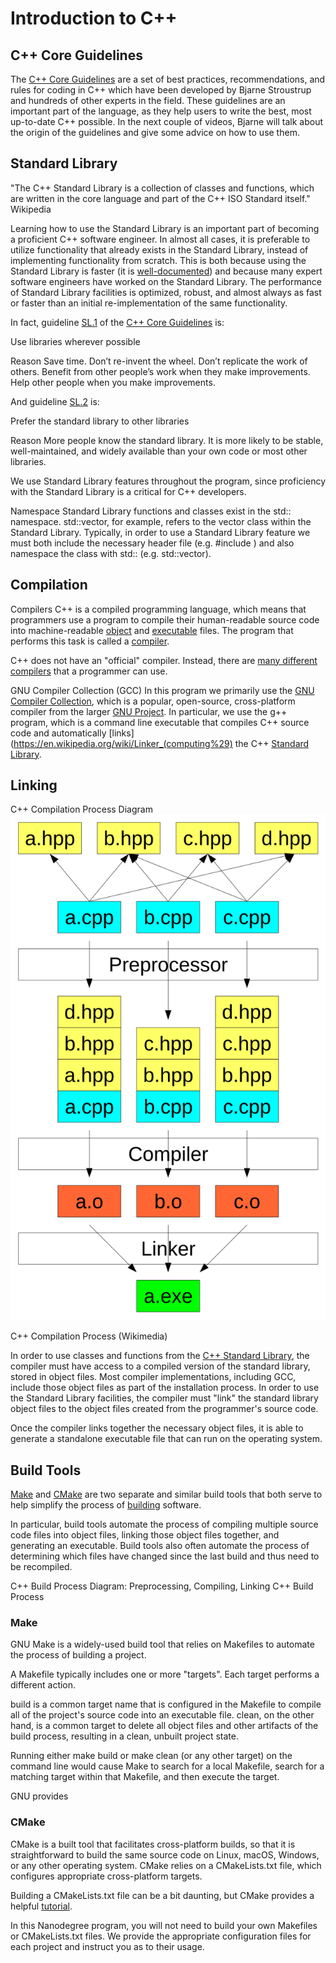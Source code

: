 # Introduction to C++

## C++ Core Guidelines

The [C++ Core Guidelines](https://github.com/isocpp/CppCoreGuidelines) are a set of best practices, recommendations, and rules for coding in C++ which have been developed by Bjarne Stroustrup and hundreds of other experts in the field. These guidelines are an important part of the language, as they help users to write the best, most up-to-date C++ possible. In the next couple of videos, Bjarne will talk about the origin of the guidelines and give some advice on how to use them.


## Standard Library

"The C++ Standard Library is a collection of classes and functions, which are written in the core language and part of the C++ ISO Standard itself." Wikipedia

Learning how to use the Standard Library is an important part of becoming a proficient C++ software engineer. In almost all cases, it is preferable to utilize functionality that already exists in the Standard Library, instead of implementing functionality from scratch. This is both because using the Standard Library is faster (it is [well-documented](http://www.cplusplus.com/reference/)) and because many expert software engineers have worked on the Standard Library. The performance of Standard Library facilities is optimized, robust, and almost always as fast or faster than an initial re-implementation of the same functionality.

In fact, guideline [SL.1](http://isocpp.github.io/CppCoreGuidelines/CppCoreGuidelines#sl1--use-libraries-wherever-possible) of the [C++ Core Guidelines](http://isocpp.github.io/CppCoreGuidelines/CppCoreGuidelines) is:

Use libraries wherever possible

Reason Save time. Don’t re-invent the wheel. Don’t replicate the work of others. Benefit from other people’s work when they make improvements. Help other people when you make improvements.

And guideline [SL.2](http://isocpp.github.io/CppCoreGuidelines/CppCoreGuidelines#sl2-prefer-the-standard-library-to-other-libraries) is:

Prefer the standard library to other libraries

Reason More people know the standard library. It is more likely to be stable, well-maintained, and widely available than your own code or most other libraries.

We use Standard Library features throughout the program, since proficiency with the Standard Library is a critical for C++ developers.

Namespace
Standard Library functions and classes exist in the std:: namespace. std::vector, for example, refers to the vector class within the Standard Library. Typically, in order to use a Standard Library feature we must both include the necessary header file (e.g. #include <vector>) and also namespace the class with std:: (e.g. std::vector).

## Compilation

Compilers
C++ is a compiled programming language, which means that programmers use a program to compile their human-readable source code into machine-readable [object](https://en.wikipedia.org/wiki/Object_file) and [executable](https://en.wikipedia.org/wiki/Executable) files. The program that performs this task is called a [compiler](https://en.wikipedia.org/wiki/Compiler).

C++ does not have an "official" compiler. Instead, there are [many different compilers](http://www.stroustrup.com/compilers.html) that a programmer can use.

GNU Compiler Collection (GCC)
In this program we primarily use the [GNU Compiler Collection](https://gcc.gnu.org/), which is a popular, open-source, cross-platform compiler from the larger [GNU Project](https://www.gnu.org/gnu/thegnuproject.en.html). In particular, we use the g++ program, which is a command line executable that compiles C++ source code and automatically [links](https://en.wikipedia.org/wiki/Linker_(computing%29) the C++ [Standard Library](http://www.cplusplus.com/reference/).

## Linking
C++ Compilation Process Diagram
![](c-compilation-process.svg)

C++ Compilation Process (Wikimedia)

In order to use classes and functions from the [C++ Standard Library](http://www.cplusplus.com/reference/), the compiler must have access to a compiled version of the standard library, stored in object files. Most compiler implementations, including GCC, include those object files as part of the installation process. In order to use the Standard Library facilities, the compiler must "link" the standard library object files to the object files created from the programmer's source code.

Once the compiler links together the necessary object files, it is able to generate a standalone executable file that can run on the operating system.

## Build Tools
[Make](https://www.gnu.org/software/make/manual/html_node/index.html#Top) and [CMake](https://cmake.org/) are two separate and similar build tools that both serve to help simplify the process of [building](https://en.wikipedia.org/wiki/Software_build) software.

In particular, build tools automate the process of compiling multiple source code files into object files, linking those object files together, and generating an executable. Build tools also often automate the process of determining which files have changed since the last build and thus need to be recompiled.

C++ Build Process Diagram: Preprocessing, Compiling, Linking
C++ Build Process

### Make
GNU Make is a widely-used build tool that relies on Makefiles to automate the process of building a project.

A Makefile typically includes one or more "targets". Each target performs a different action.

build is a common target name that is configured in the Makefile to compile all of the project's source code into an executable file. clean, on the other hand, is a common target to delete all object files and other artifacts of the build process, resulting in a clean, unbuilt project state.

Running either make build or make clean (or any other target) on the command line would cause Make to search for a local Makefile, search for a matching target within that Makefile, and then execute the target.

GNU provides

### CMake
CMake is a built tool that facilitates cross-platform builds, so that it is straightforward to build the same source code on Linux, macOS, Windows, or any other operating system. CMake relies on a CMakeLists.txt file, which configures appropriate cross-platform targets.

Building a CMakeLists.txt file can be a bit daunting, but CMake provides a helpful [tutorial](https://cmake.org/cmake-tutorial/).

In this Nanodegree program, you will not need to build your own Makefiles or CMakeLists.txt files. We provide the appropriate configuration files for each project and instruct you as to their usage.